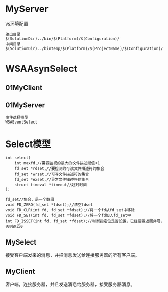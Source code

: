 # MyServer

vs环境配置

```
输出目录
$(SolutionDir)../bin/$(Platform)/$(Configuration)/
中间目录
$(SolutionDir)../bintemp/$(Platform)/$(ProjectName)/$(Configuration)/
```

# WSAAsynSelect

## 01MyClient



## 01MyServer

```
事件选择模型
WSAEventSelect
```





# Select模型

```
int select(
	int maxfd,//需要监视的最大的文件描述赋值+1
	fd_set *rdset,//要检测的可读文件描述符的集合
	fd_set *wrset,//可写文件描述符的集合
	fd_set *exset,//异常文件描述符的集合
	struct timeval *timeout//超时时间
);

fd_set//集合，是一个数组
void FD_ZERO(fd_set *fdset);//清空fdset
void FD_CLR(int fd, fd_set *fdset);//将一个fd从fd_set中移除
void FD_SET(int fd, fd_set *fdset);//将一个fd加入fd_set中
int FD_ISSET(int fd, fd_set *fdset);//判断指定位是否设置，已经设置返回非零，否则返回0
```

## MySelect

接受客户端发来的消息，并把消息发送给连接服务器的所有客户端。

## MyClient

客户端，连接服务器，并且发送消息给服务器，接受服务器消息。











